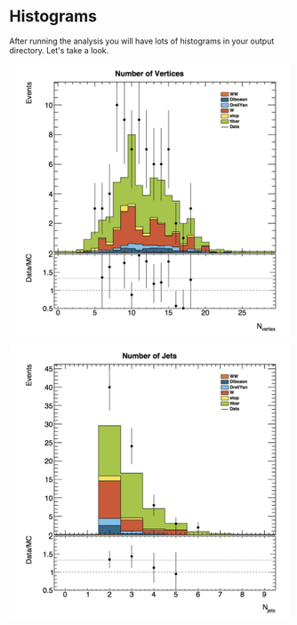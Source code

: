 # Histograms

After running the analysis you will have lots of histograms in your output directory.  Let's take a look.



![height = 5px](Output/pvxp_n.jpg)

![](Output/n_jets.jpg)
